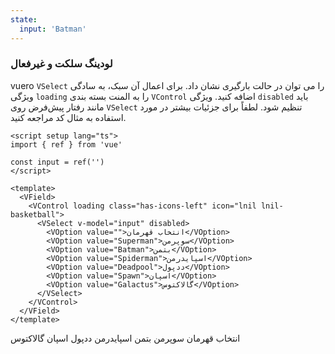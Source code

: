 ```yaml
---
state:
  input: 'Batman'
---
```


### لودینگ سلکت و غیرفعال

vuero `VSelect` را می توان در حالت بارگیری نشان داد. برای اعمال آن سبک، به سادگی ویژگی `loading` را به المنت بسته بندی `VControl` اضافه کنید.
ویژگی `disabled` باید مانند رفتار پیش‌فرض روی `VSelect` تنظیم شود.
لطفاً برای جزئیات بیشتر در مورد استفاده به مثال کد مراجعه کنید.

<!--code-->

```vue
<script setup lang="ts">
import { ref } from 'vue'

const input = ref('')
</script>

<template>
  <VField>
    <VControl loading class="has-icons-left" icon="lnil lnil-basketball">
      <VSelect v-model="input" disabled>
        <VOption value="">انتخاب قهرمان</VOption>
        <VOption value="Superman">سوپرمن</VOption>
        <VOption value="Batman">بتمن</VOption>
        <VOption value="Spiderman">اسپایدرمن</VOption>
        <VOption value="Deadpool">ددپول</VOption>
        <VOption value="Spawn">اسپان</VOption>
        <VOption value="Galactus">گالاکتوس</VOption>
      </VSelect>
    </VControl>
  </VField>
</template>
```

<!--/code-->

<!--example-->

<VField>
  <VControl loading class="has-icons-left" icon="lnil lnil-basketball">
    <VSelect v-model="frontmatter.state.input" disabled>
      <VOption value="">انتخاب قهرمان</VOption>
      <VOption value="Superman">سوپرمن</VOption>
      <VOption value="Batman">بتمن</VOption>
      <VOption value="Spiderman">اسپایدرمن</VOption>
      <VOption value="Deadpool">ددپول</VOption>
      <VOption value="Spawn">اسپان</VOption>
      <VOption value="Galactus">گالاکتوس</VOption>
    </VSelect>
  </VControl>
</VField>

<!--/example-->
